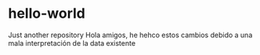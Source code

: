 # hello-world
Just another repository
Hola amigos, he hehco estos cambios debido a una mala interpretación de la data existente
